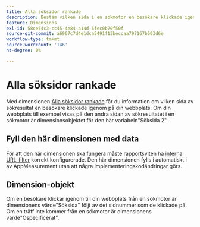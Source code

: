 ```yaml
---
title: Alla söksidor rankade
description: Bestäm vilken sida i en sökmotor en besökare klickade igenom till din webbplats.
feature: Dimensions
exl-id: 58ce54c3-cc45-4e84-a14d-5fec0b70f50f
source-git-commit: a6967c7d4e1dca5491f13beccaa797167b503d6e
workflow-type: tm+mt
source-wordcount: '146'
ht-degree: 0%

---
```


# Alla söksidor rankade

Med dimensionen [Alla söksidor rankade](overview.md) får du information om vilken sida av sökresultat en besökare klickade igenom på din webbplats. Om din webbplats till exempel visas på den andra sidan av sökresultatet i en sökmotor är dimensionsobjektet för den här variabeln&quot;Söksida 2&quot;.

## Fyll den här dimensionen med data

För att den här dimensionen ska fungera måste rapportsviten ha [interna URL-filter](/help/admin/tools/manage-rs/edit-settings/general/internal-url-filter-admin.md) korrekt konfigurerade. Den här dimensionen fylls i automatiskt i av AppMeasurement utan att några implementeringskodändringar görs.

## Dimension-objekt

Om en besökare klickar igenom till din webbplats från en sökmotor är dimensionens värde&quot;Söksida&quot; följt av det sidnummer som de klickade på. Om en träff inte kommer från en sökmotor är dimensionens värde&quot;Ospecificerat&quot;.
